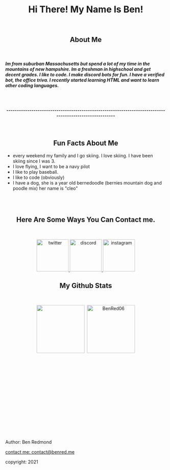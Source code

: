 <h1 align="center">Hi There! My Name Is Ben!</h1>
<br>

<h2 align="center"> About Me </h2>
<br>
<h5> Im from suburban Massachusetts but spend a lot of my time in the mountains of new hampshire. Im a freshman in highschool and get decent grades. I like to code. I make discord bots for fun. I have a verified bot, the office triva. I recently started learning HTML and want to learn other coding languages.</h5>

<br>


<h4 align="center">--------------------------------------------------------------------------------------------------------</h4>
<br>

<h2 align="center">Fun Facts About Me</h2>
<p align="center"> 
  <ul>
<li> every weekend my family and I go skiing. I love skiing. I have been skiing since I was 3. </li>
<li> I love flying, I want to be a navy pilot </li>
<li> I like to play baseball.  </li>
<li> I like to code (obviously) </li>
<li> I have a dog, she is a year old bernedoodle (bernies mountain dog and poodle mix) her name is "cleo" </li>
</ul>
</a>
   <br>
   <br>

<h2 align="center">Here Are Some Ways You Can Contact me.</h2> 
<br>
<p align="center">
  <a href="https://twitter.com/Ben69810452" title="twitter">
        <img src="http://3.bp.blogspot.com/-NxouMmz2bOY/T8_ac97cesI/AAAAAAAAGg0/e3vY1_bdnbE/s1600/Twitter+logo+2012.png" alt="twitter" width="100" height="100" />
    </a>
     <a href="https://discord.gg/hsrnUuJXQk" title="discord">
        <img src="https://maxcdn.icons8.com/Share/icon/Logos/discord_logo1600.png" alt="discord" width="100" height="100" />
    </a>
       <a href="https://www.instagram.com/benred06/" title="instagram">
        <img src="https://upload.wikimedia.org/wikipedia/commons/thumb/e/e7/Instagram_logo_2016.svg/1200px-Instagram_logo_2016.svg.png" alt="instagram" width="100" height="100" />
    </a>
  
  <br>
  <h2 align="center">My Github Stats</h2>
  <br>
<p align="center">
    <img height="150px" src="https://github-readme-stats.vercel.app/api?username=BenRed06&show_icons=true&count_private=true&theme=tokyonight&hide=issues,contribs" />&nbsp;
    <img height="150px" src="https://github-readme-stats.vercel.app/api/top-langs/?username=BenRed06&layout=compact&count_private=true&theme=vue-dark" alt="BenRed06" />
</p>

<br>
<br>
<br>
<br>
<br>
<br>
<br>
<br>
<br>
<br>
<br>
<br>
<br>
<br>



<link rel="stylesheet" type="text/css" href="style.css" media="screen"/>

<footer>
  <p>Author: Ben Redmond</p>
  <p><a href="mailto:contact@benred.me">contact me: contact@benred.me</a></p>
  <p>copyright: 2021</p>
</footer>


